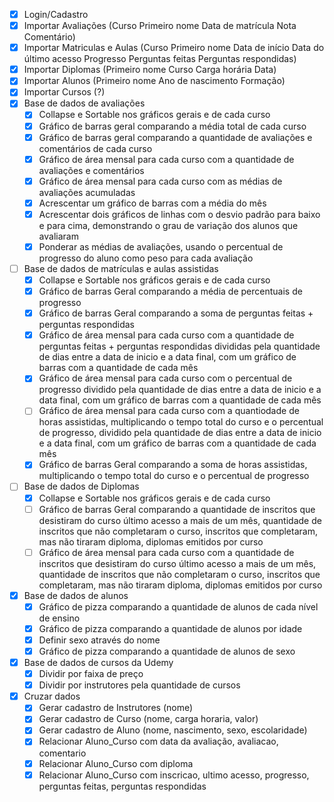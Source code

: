 * [x] Login/Cadastro
* [x] Importar Avaliações (Curso	Primeiro nome	Data de matrícula	Nota	Comentário)
* [x] Importar Matriculas e Aulas (Curso	Primeiro nome	Data de início	Data do último acesso	Progresso	Perguntas feitas	Perguntas respondidas)
* [x] Importar Diplomas (Primeiro nome	Curso	Carga horária	Data)
* [x] Importar Alunos (Primeiro nome	Ano de nascimento	Formação)
* [x] Importar Cursos (?)
* [x] Base de dados de avaliações
    * [x] Collapse e Sortable nos gráficos gerais e de cada curso
    * [x] Gráfico de barras geral comparando a média total de cada curso
    * [x] Gráfico de barras geral comparando a quantidade de avaliações e comentários de cada curso
    * [x] Gráfico de área mensal para cada curso com a quantidade de avaliações e comentários
    * [x] Gráfico de área mensal para cada curso com as médias de avaliações acumuladas
    * [x] Acrescentar um gráfico de barras com a média do mês
    * [x] Acrescentar dois gráficos de linhas com o desvio padrão para baixo e para cima, demonstrando o grau de variação dos alunos que avaliaram
    * [x] Ponderar as médias de avaliações, usando o percentual de progresso do aluno como peso para cada avaliação
* [ ] Base de dados de matrículas e aulas assistidas
    * [x] Collapse e Sortable nos gráficos gerais e de cada curso
    * [x] Gráfico de barras Geral comparando a média de percentuais de progresso
    * [x] Gráfico de barras Geral comparando a soma de perguntas feitas + perguntas respondidas
    * [x] Gráfico de área mensal para cada curso com a quantidade de perguntas feitas + perguntas respondidas divididas pela quantidade de dias entre a data de inicio e a data final, com um gráfico de barras com a quantidade de cada mês
    * [x] Gráfico de área mensal para cada curso com o percentual de progresso dividido pela quantidade de dias entre a data de inicio e a data final, com um gráfico de barras com a quantidade de cada mês
    * [ ] Gráfico de área mensal para cada curso com a quantiodade de horas assistidas, multiplicando o tempo total do curso e o percentual de progresso, dividido pela quantidade de dias entre a data de inicio e a data final, com um gráfico de barras com a quantidade de cada mês
    * [x] Gráfico de barras Geral comparando a soma de horas assistidas, multiplicando o tempo total do curso e o percentual de progresso
* [ ] Base de dados de Diplomas
    * [x] Collapse e Sortable nos gráficos gerais e de cada curso
    * [ ] Gráfico de barras Geral comparando a quantidade de inscritos que desistiram do curso último acesso a mais de um mês, quantidade de inscritos que não completaram o curso, inscritos que completaram, mas não tiraram diploma, diplomas emitidos por curso
    * [ ] Gráfico de área mensal para cada curso com a quantidade de inscritos que desistiram do curso último acesso a mais de um mês, quantidade de inscritos que não completaram o curso, inscritos que completaram, mas não tiraram diploma, diplomas emitidos por curso
* [x] Base de dados de alunos
    * [x] Gráfico de pizza comparando a quantidade de alunos de cada nível de ensino
    * [x] Gráfico de pizza comparando a quantidade de alunos por idade
    * [x] Definir sexo através do nome
    * [x] Gráfico de pizza comparando a quantidade de alunos de sexo
* [x] Base de dados de cursos da Udemy
    * [x] Dividir por faixa de preço
    * [x] Dividir por instrutores pela quantidade de cursos
* [x] Cruzar dados
    * [x] Gerar cadastro de Instrutores (nome)
    * [x] Gerar cadastro de Curso (nome, carga horaria, valor)
    * [x] Gerar cadastro de Aluno (nome, nascimento, sexo, escolaridade)
    * [x] Relacionar Aluno_Curso com data da avaliação, avaliacao, comentario
    * [x] Relacionar Aluno_Curso com diploma
    * [x] Relacionar Aluno_Curso com inscricao, ultimo acesso, progresso, perguntas feitas, perguntas respondidas